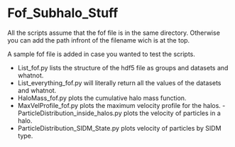 # Fof_Subhalo_Stuff
All the scripts assume that the fof file is in the same directory. Otherwise you can add the path infront of the filename wich is at the top.

A sample fof file is added in case you wanted to test the scripts.

- List_fof.py lists the structure of the hdf5 file as groups and datasets and whatnot.
- List_everything_fof.py will literally return all the values of the datasets and whatnot.
- HaloMass_fof.py plots the cumulative halo mass function.
- MaxVelProfile_fof.py plots the maximum velocity profile for the halos.
-ParticleDistribution_inside_halos.py plots the velocity of particles in a halo.
- ParticleDistribution_SIDM_State.py plots velocity of particles by SIDM type.

